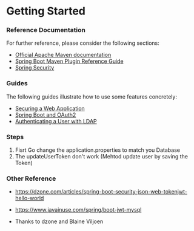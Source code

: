 # Getting Started

### Reference Documentation
For further reference, please consider the following sections:

* [Official Apache Maven documentation](https://maven.apache.org/guides/index.html)
* [Spring Boot Maven Plugin Reference Guide](https://docs.spring.io/spring-boot/docs/2.2.4.RELEASE/maven-plugin/)
* [Spring Security](https://docs.spring.io/spring-boot/docs/2.2.4.RELEASE/reference/htmlsingle/#boot-features-security)

### Guides
The following guides illustrate how to use some features concretely:

* [Securing a Web Application](https://spring.io/guides/gs/securing-web/)
* [Spring Boot and OAuth2](https://spring.io/guides/tutorials/spring-boot-oauth2/)
* [Authenticating a User with LDAP](https://spring.io/guides/gs/authenticating-ldap/)

### Steps
1. Fisrt Go change the application.properties to match you Database
2. The updateUserToken don't work (Mehtod update user by saving the Token)


### Other Reference
* https://dzone.com/articles/spring-boot-security-json-web-tokenjwt-hello-world
* https://www.javainuse.com/spring/boot-jwt-mysql

* Thanks to dzone and Blaine Viljoen
